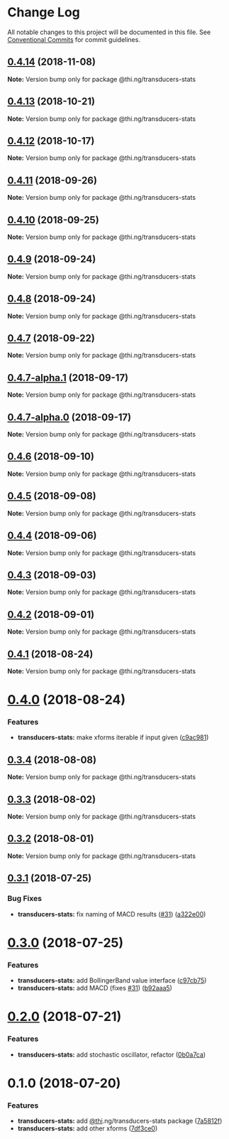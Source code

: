 # Change Log

All notable changes to this project will be documented in this file.
See [Conventional Commits](https://conventionalcommits.org) for commit guidelines.

## [0.4.14](https://github.com/thi-ng/umbrella/compare/@thi.ng/transducers-stats@0.4.13...@thi.ng/transducers-stats@0.4.14) (2018-11-08)

**Note:** Version bump only for package @thi.ng/transducers-stats





## [0.4.13](https://github.com/thi-ng/umbrella/compare/@thi.ng/transducers-stats@0.4.12...@thi.ng/transducers-stats@0.4.13) (2018-10-21)

**Note:** Version bump only for package @thi.ng/transducers-stats





## [0.4.12](https://github.com/thi-ng/umbrella/compare/@thi.ng/transducers-stats@0.4.11...@thi.ng/transducers-stats@0.4.12) (2018-10-17)

**Note:** Version bump only for package @thi.ng/transducers-stats





<a name="0.4.11"></a>
## [0.4.11](https://github.com/thi-ng/umbrella/compare/@thi.ng/transducers-stats@0.4.10...@thi.ng/transducers-stats@0.4.11) (2018-09-26)

**Note:** Version bump only for package @thi.ng/transducers-stats





<a name="0.4.10"></a>
## [0.4.10](https://github.com/thi-ng/umbrella/compare/@thi.ng/transducers-stats@0.4.9...@thi.ng/transducers-stats@0.4.10) (2018-09-25)

**Note:** Version bump only for package @thi.ng/transducers-stats





<a name="0.4.9"></a>
## [0.4.9](https://github.com/thi-ng/umbrella/compare/@thi.ng/transducers-stats@0.4.8...@thi.ng/transducers-stats@0.4.9) (2018-09-24)

**Note:** Version bump only for package @thi.ng/transducers-stats





<a name="0.4.8"></a>
## [0.4.8](https://github.com/thi-ng/umbrella/compare/@thi.ng/transducers-stats@0.4.7...@thi.ng/transducers-stats@0.4.8) (2018-09-24)

**Note:** Version bump only for package @thi.ng/transducers-stats





<a name="0.4.7"></a>
## [0.4.7](https://github.com/thi-ng/umbrella/compare/@thi.ng/transducers-stats@0.4.7-alpha.1...@thi.ng/transducers-stats@0.4.7) (2018-09-22)

**Note:** Version bump only for package @thi.ng/transducers-stats





<a name="0.4.7-alpha.1"></a>
## [0.4.7-alpha.1](https://github.com/thi-ng/umbrella/compare/@thi.ng/transducers-stats@0.4.7-alpha.0...@thi.ng/transducers-stats@0.4.7-alpha.1) (2018-09-17)

**Note:** Version bump only for package @thi.ng/transducers-stats





<a name="0.4.7-alpha.0"></a>
## [0.4.7-alpha.0](https://github.com/thi-ng/umbrella/compare/@thi.ng/transducers-stats@0.4.6...@thi.ng/transducers-stats@0.4.7-alpha.0) (2018-09-17)

**Note:** Version bump only for package @thi.ng/transducers-stats





<a name="0.4.6"></a>
## [0.4.6](https://github.com/thi-ng/umbrella/compare/@thi.ng/transducers-stats@0.4.5...@thi.ng/transducers-stats@0.4.6) (2018-09-10)

**Note:** Version bump only for package @thi.ng/transducers-stats





<a name="0.4.5"></a>
## [0.4.5](https://github.com/thi-ng/umbrella/compare/@thi.ng/transducers-stats@0.4.4...@thi.ng/transducers-stats@0.4.5) (2018-09-08)

**Note:** Version bump only for package @thi.ng/transducers-stats





<a name="0.4.4"></a>
## [0.4.4](https://github.com/thi-ng/umbrella/compare/@thi.ng/transducers-stats@0.4.3...@thi.ng/transducers-stats@0.4.4) (2018-09-06)




**Note:** Version bump only for package @thi.ng/transducers-stats

<a name="0.4.3"></a>
## [0.4.3](https://github.com/thi-ng/umbrella/compare/@thi.ng/transducers-stats@0.4.2...@thi.ng/transducers-stats@0.4.3) (2018-09-03)




**Note:** Version bump only for package @thi.ng/transducers-stats

<a name="0.4.2"></a>
## [0.4.2](https://github.com/thi-ng/umbrella/compare/@thi.ng/transducers-stats@0.4.1...@thi.ng/transducers-stats@0.4.2) (2018-09-01)




**Note:** Version bump only for package @thi.ng/transducers-stats

<a name="0.4.1"></a>
## [0.4.1](https://github.com/thi-ng/umbrella/compare/@thi.ng/transducers-stats@0.4.0...@thi.ng/transducers-stats@0.4.1) (2018-08-24)




**Note:** Version bump only for package @thi.ng/transducers-stats

<a name="0.4.0"></a>
# [0.4.0](https://github.com/thi-ng/umbrella/compare/@thi.ng/transducers-stats@0.3.4...@thi.ng/transducers-stats@0.4.0) (2018-08-24)


### Features

* **transducers-stats:** make xforms iterable if input given ([c9ac981](https://github.com/thi-ng/umbrella/commit/c9ac981))




<a name="0.3.4"></a>
## [0.3.4](https://github.com/thi-ng/umbrella/compare/@thi.ng/transducers-stats@0.3.3...@thi.ng/transducers-stats@0.3.4) (2018-08-08)




**Note:** Version bump only for package @thi.ng/transducers-stats

<a name="0.3.3"></a>
## [0.3.3](https://github.com/thi-ng/umbrella/compare/@thi.ng/transducers-stats@0.3.2...@thi.ng/transducers-stats@0.3.3) (2018-08-02)




**Note:** Version bump only for package @thi.ng/transducers-stats

<a name="0.3.2"></a>
## [0.3.2](https://github.com/thi-ng/umbrella/compare/@thi.ng/transducers-stats@0.3.1...@thi.ng/transducers-stats@0.3.2) (2018-08-01)




**Note:** Version bump only for package @thi.ng/transducers-stats

<a name="0.3.1"></a>
## [0.3.1](https://github.com/thi-ng/umbrella/compare/@thi.ng/transducers-stats@0.3.0...@thi.ng/transducers-stats@0.3.1) (2018-07-25)


### Bug Fixes

* **transducers-stats:** fix naming of MACD results ([#31](https://github.com/thi-ng/umbrella/issues/31)) ([a322e00](https://github.com/thi-ng/umbrella/commit/a322e00))




<a name="0.3.0"></a>
# [0.3.0](https://github.com/thi-ng/umbrella/compare/@thi.ng/transducers-stats@0.2.0...@thi.ng/transducers-stats@0.3.0) (2018-07-25)


### Features

* **transducers-stats:** add BollingerBand value interface ([c97cb75](https://github.com/thi-ng/umbrella/commit/c97cb75))
* **transducers-stats:** add MACD (fixes [#31](https://github.com/thi-ng/umbrella/issues/31)) ([b92aaa5](https://github.com/thi-ng/umbrella/commit/b92aaa5))




<a name="0.2.0"></a>
# [0.2.0](https://github.com/thi-ng/umbrella/compare/@thi.ng/transducers-stats@0.1.0...@thi.ng/transducers-stats@0.2.0) (2018-07-21)


### Features

* **transducers-stats:** add stochastic oscillator, refactor ([0b0a7ca](https://github.com/thi-ng/umbrella/commit/0b0a7ca))




<a name="0.1.0"></a>
# 0.1.0 (2018-07-20)


### Features

* **transducers-stats:** add [@thi](https://github.com/thi).ng/transducers-stats package ([7a5812f](https://github.com/thi-ng/umbrella/commit/7a5812f))
* **transducers-stats:** add other xforms ([7df3ce0](https://github.com/thi-ng/umbrella/commit/7df3ce0))
